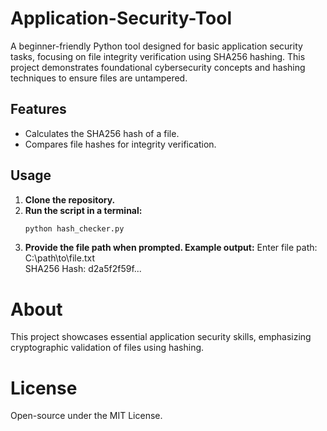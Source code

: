 # Application-Security-Tool  

A beginner-friendly Python tool designed for basic application security tasks, focusing on file integrity verification using SHA256 hashing. This project demonstrates foundational cybersecurity concepts and hashing techniques to ensure files are untampered.  

## Features  
- Calculates the SHA256 hash of a file.  
- Compares file hashes for integrity verification.  

## Usage  
1. **Clone the repository.**  
2. **Run the script in a terminal:**  
   ```bash  
   python hash_checker.py  
3. **Provide the file path when prompted. Example output:**
Enter file path: C:\path\to\file.txt  
SHA256 Hash: d2a5f2f59f...  


# About
This project showcases essential application security skills, emphasizing cryptographic validation of files using hashing.

# License
Open-source under the MIT License.


